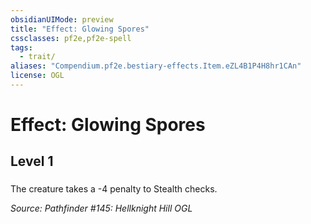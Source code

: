 ```yaml
---
obsidianUIMode: preview
title: "Effect: Glowing Spores"
cssclasses: pf2e,pf2e-spell
tags:
  - trait/
aliases: "Compendium.pf2e.bestiary-effects.Item.eZL4B1P4H8hr1CAn"
license: OGL
---
```

# Effect: Glowing Spores
## Level 1
### 






The creature takes a -4 penalty to Stealth checks.

*Source: Pathfinder #145: Hellknight Hill*
*OGL*